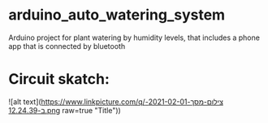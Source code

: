 # arduino_auto_watering_system
Arduino project for plant watering by humidity levels, that includes a phone app that is connected by bluetooth
# Circuit skatch:
![alt text](https://www.linkpicture.com/q/צילום-מסך-2021-02-01-ב-12.24.39.png raw=true "Title"))
